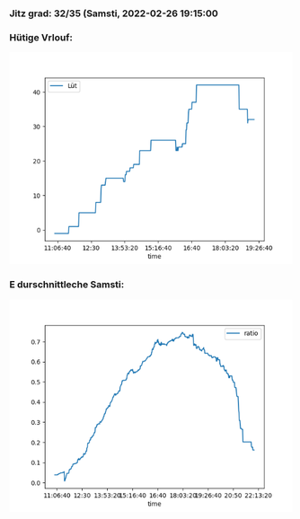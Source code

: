 ### Jitz grad: 32/35 (Samsti, 2022-02-26 19:15:00

### Hütige Vrlouf:
![Graph](Today.png)

### E durschnittleche Samsti:
![Graph](Samsti.png)